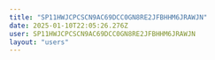 ```yaml
---
title: "SP11HWJCPCSCN9AC69DCC0GN8RE2JFBHHM6JRAWJN"
date: 2025-01-10T22:05:26.276Z
user: SP11HWJCPCSCN9AC69DCC0GN8RE2JFBHHM6JRAWJN
layout: "users"
---
```

    
